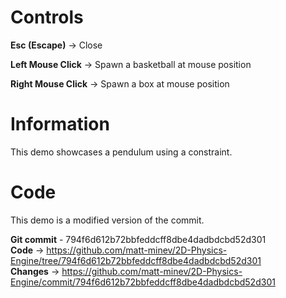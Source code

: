 # Controls

**Esc (Escape)** → Close

**Left Mouse Click** → Spawn a basketball at mouse position

**Right Mouse Click** → Spawn a box at mouse position

# Information

This demo showcases a pendulum using a constraint.

# Code

This demo is a modified version of the commit.

**Git commit** - 794f6d612b72bbfeddcff8dbe4dadbdcbd52d301  
**Code** → https://github.com/matt-minev/2D-Physics-Engine/tree/794f6d612b72bbfeddcff8dbe4dadbdcbd52d301  
**Changes** → https://github.com/matt-minev/2D-Physics-Engine/commit/794f6d612b72bbfeddcff8dbe4dadbdcbd52d301
